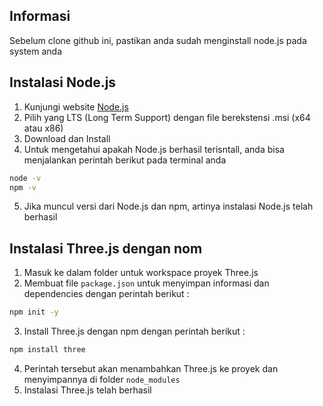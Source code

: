 ## Informasi
Sebelum clone github ini, pastikan anda sudah menginstall node.js pada system anda

## Instalasi Node.js
1. Kunjungi website [Node.js](https://nodejs.org/id)
2. Pilih yang LTS (Long Term Support) dengan file berekstensi .msi (x64 atau x86)
3. Download dan Install
4. Untuk mengetahui apakah Node.js berhasil terisntall, anda bisa menjalankan perintah berikut pada terminal anda
```bash
node -v
npm -v
```
5. Jika muncul versi dari Node.js dan npm, artinya instalasi Node.js telah berhasil

## Instalasi Three.js dengan nom
1. Masuk ke dalam folder untuk workspace proyek Three.js
2. Membuat file `package.json` untuk menyimpan informasi dan dependencies dengan perintah berikut :
```bash
npm init -y
```
3. Install Three.js dengan npm dengan perintah berikut :
```bash
npm install three
```
4. Perintah tersebut akan menambahkan Three.js ke proyek dan menyimpannya di folder `node_modules`
5. Instalasi Three.js telah berhasil